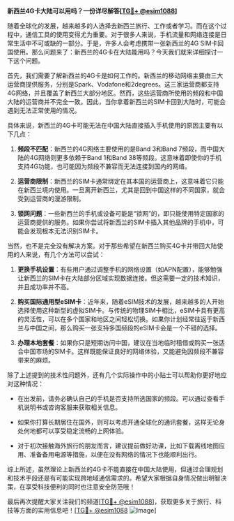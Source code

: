 **新西兰4G卡大陆可以用吗？一份详尽解答[[TG💪+ @esim1088](https://t.me/s/esim1088)]**

随着全球化的发展，越来越多的人选择去新西兰旅行、工作或者学习。而在这个过程中，通信工具的使用变得尤为重要。对于很多人来说，手机流量和网络连接是日常生活中不可或缺的一部分。于是，许多人会考虑携带一张新西兰的4G SIM卡回国使用。那么问题来了：新西兰的4G卡在大陆能用吗？今天我们就来详细探讨一下这个问题。

首先，我们需要了解新西兰的4G卡是如何工作的。新西兰的移动网络主要由三大运营商提供服务，分别是Spark、Vodafone和2degrees。这三家运营商都支持4G网络，并且覆盖了新西兰大部分地区。然而，这些运营商所使用的频段和中国大陆的运营商并不完全一致。因此，当你拿着新西兰的SIM卡回到大陆时，可能会遇到无法正常使用的情况。

具体来说，新西兰的4G卡可能无法在中国大陆直接插入手机使用的原因主要有以下几点：

1. **频段不匹配**：新西兰的4G网络主要使用的是Band 3和Band 7频段，而中国大陆的4G网络则更多依赖于Band 1和Band 38等频段。这意味着即使你的手机支持4G功能，也可能因为频段不兼容而无法连接到国内的网络。

2. **运营商限制**：新西兰的SIM卡通常绑定在其本国的运营商上，这意味着它只能在新西兰境内使用。一旦离开新西兰，尤其是回到中国这样的不同国家，就会受到运营商的漫游限制。

3. **锁网问题**：一些新西兰的手机或设备可能是“锁网”的，即只能使用特定国家的运营商提供的服务。如果你尝试将新西兰的SIM卡插入其他品牌的手机中，可能会发现根本无法识别SIM卡。

当然，也不是完全没有解决方案。对于那些希望在新西兰购买4G卡并带回大陆使用的人来说，有几个方法可以尝试：

1. **更换手机设置**：有些用户通过调整手机的网络设置（如APN配置），能够勉强让新西兰的SIM卡在大陆部分区域实现数据连接。但这需要一定的技术知识，并且成功率并不高。

2. **购买国际通用型eSIM卡**：近年来，随着eSIM技术的发展，越来越多的人开始选择使用这种新型的虚拟SIM卡。与传统的物理SIM卡相比，eSIM卡具有更高的灵活性，可以在多个国家和地区之间轻松切换。如果你计划经常往返于新西兰与中国之间，那么购买一张支持多国频段的eSIM卡会是一个不错的选择。

3. **办理本地套餐**：如果你只是短期访问中国，建议在当地临时租借或购买一张适合中国市场的SIM卡。这样既能保证良好的网络体验，又能避免因频段不兼容带来的麻烦。

除了上述提到的技术性问题外，还有几个实际操作中的小贴士可以帮助你更好地应对这种情况：

- 在出发前，请务必确认自己的手机是否支持所选国家的频段。可以通过查看手机说明书或咨询客服来获取相关信息。
  
- 如果你打算长期居住在国外，则可以考虑开通全球化的通讯套餐，这样无论身处何地都可以享受稳定流畅的上网体验。

- 对于初次接触海外旅行的朋友而言，建议提前做好功课，比如下载离线地图应用、准备备用电源等措施，以便在没有网络的情况下也能顺利出行。

综上所述，虽然理论上新西兰的4G卡不能直接在中国大陆使用，但通过合理规划和技术手段还是有可能实现跨地域通信需求的。希望大家根据自身情况做出明智决策，在享受科技便利的同时也注意安全防范哦！

最后再次提醒大家关注我们的频道[[TG💪+ @esim1088](https://t.me/s/esim1088)]，获取更多关于旅行、科技等方面的实用信息吧！[[TG💪+ @esim1088](https://t.me/s/esim1088) ![Image](https://i.postimg.cc/4NQfJmqS/Snipaste-2025-05-13-00-14-12.png)]